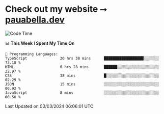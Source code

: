 # Check out my website ⭢ [pauabella.dev](https://pauabella.dev)

<!--START_SECTION:waka-->
![Code Time](http://img.shields.io/badge/Code%20Time-3%2C060%20hrs%2033%20mins-blue)

📊 **This Week I Spent My Time On** 

```text
💬 Programming Languages: 
TypeScript               20 hrs 38 mins      ██████████████████░░░░░░░   73.18 % 
HTML                     6 hrs 28 mins       ██████░░░░░░░░░░░░░░░░░░░   22.97 % 
CSS                      38 mins             █░░░░░░░░░░░░░░░░░░░░░░░░   02.29 % 
JSON                     15 mins             ░░░░░░░░░░░░░░░░░░░░░░░░░   00.92 % 
JavaScript               8 mins              ░░░░░░░░░░░░░░░░░░░░░░░░░   00.50 % 
```


 Last Updated on 03/03/2024 06:06:01 UTC
<!--END_SECTION:waka-->
